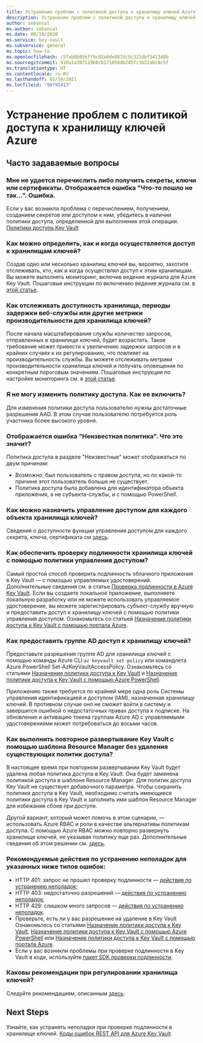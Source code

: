 ```yaml
---
title: Устранение проблем с политикой доступа к хранилищу ключей Azure
description: Устранение проблем с политикой доступа к хранилищу ключей Azure
author: sebansal
ms.author: sebansal
ms.date: 08/10/2020
ms.service: key-vault
ms.subservice: general
ms.topic: how-to
ms.openlocfilehash: c5fab8b856ff9c82a0de887dc9c322dbf541348b
ms.sourcegitcommit: 910a1a38711966cb171050db245fc3b22abc8c5f
ms.translationtype: HT
ms.contentlocale: ru-RU
ms.lasthandoff: 03/19/2021
ms.locfileid: "98791413"
---
```

# <a name="troubleshooting-azure-key-vault-access-policy-issues"></a>Устранение проблем с политикой доступа к хранилищу ключей Azure

## <a name="frequently-asked-questions"></a>Часто задаваемые вопросы

### <a name="i-am-not-able-to-list-or-get-secretskeyscertificate-i-am-seeing-something-went-wrong-error"></a>Мне не удается перечислить либо получить секреты, ключи или сертификаты. Отображается ошибка "Что-то пошло не так…". Ошибка.
Если у вас возникла проблема с перечислением, получением, созданием секретов или доступом к ним, убедитесь в наличии политики доступа, определенной для выполнения этой операции. [Политики доступа Key Vault](./assign-access-policy-cli.md)

### <a name="how-can-i-identify-how-and-when-key-vaults-are-accessed"></a>Как можно определить, как и когда осуществляется доступ к хранилищам ключей?

Создав одно или несколько хранилищ ключей вы, вероятно, захотите отслеживать, кто, как и когда осуществлял доступ к этим хранилищам. Вы можете выполнять мониторинг, включив ведение журнала для Azure Key Vault. Пошаговые инструкции по включению ведения журнала см. в [этой статье](./logging.md).

### <a name="how-can-i-monitor-vault-availability-service-latency-periods-or-other-performance-metrics-for-key-vault"></a>Как отслеживать доступность хранилища, периоды задержки веб-службы или другие метрики производительности для хранилища ключей?

После начала масштабирования службы количество запросов, отправленных в хранилище ключей, будет возрастать. Такое требование может привести к увеличению задержки запросов и в крайних случаях к их регулированию, что повлияет на производительность службы. Вы можете отслеживать метрики производительности хранилища ключей и получать оповещения по конкретным пороговым значениям. Пошаговые инструкции по настройке мониторинга см. в [этой статье](./alert.md).

### <a name="i-am-not-able-to-modify-access-policy-how-can-it-be-enabled"></a>Я не могу изменить политику доступа. Как ее включить?
Для изменения политики доступа пользователю нужны достаточные разрешения AAD. В этом случае пользователю потребуется роль участника более высокого уровня.

### <a name="i-am-seeing-unknown-policy-error-what-does-that-mean"></a>Отображается ошибка "Неизвестная политика". Что это значит?
Политика доступа в разделе "Неизвестные" может отображаться по двум причинам:
* Возможно, был пользователь с правом доступа, но по какой-то причине этот пользователь больше не существует.
* Политика доступа была добавлена для идентификатора объекта приложения, а не субъекта-службы, и с помощью PowerShell.

### <a name="how-can-i-assign-access-control-per-key-vault-object"></a>Как можно назначить управление доступом для каждого объекта хранилища ключей? 

Сведения о доступности функции управления доступом для каждого секрета, ключа, сертификата см [здесь](https://feedback.azure.com/forums/906355-azure-key-vault/suggestions/32213176-per-secret-key-certificate-access-control).

### <a name="how-can-i-provide-key-vault-authenticate-using-access-control-policy"></a>Как обеспечить проверку подлинности хранилища ключей с помощью политики управления доступом?

Самый простой способ проверить подлинность облачного приложения в Key Vault — с помощью управляемых удостоверений. Дополнительные сведения см. в статье [Проверка подлинности в Azure Key Vault](authentication.md).
Если вы создаете локальное приложение, выполняете локальную разработку или не можете использовать управляемое удостоверение, вы можете зарегистрировать субъект-службу вручную и предоставить доступ к хранилищу ключей с помощью политики управления доступом. Ознакомьтесь со статьей [Назначение политики доступа к Key Vault с помощью портала Azure](assign-access-policy-portal.md).

### <a name="how-can-i-give-the-ad-group-access-to-the-key-vault"></a>Как предоставить группе AD доступ к хранилищу ключей?

Предоставьте разрешения группе AD для хранилища ключей с помощью команды Azure CLI `az keyvault set-policy` или командлета Azure PowerShell Set-AzKeyVaultAccessPolicy. Ознакомьтесь со статьями [Назначение политики доступа к Key Vault](assign-access-policy-cli.md) и [Назначение политики доступа к Key Vault с помощью Azure PowerShell](assign-access-policy-powershell.md).

Приложению также требуется по крайней мере одна роль Системы управления идентификацией и доступом (IAM), назначенная хранилищу ключей. В противном случае оно не сможет войти в систему и завершится ошибкой о недостаточных правах доступа к подписке. На обновление и активацию токена группам Azure AD с управляемыми удостоверениями может потребоваться до восьми часов.

### <a name="how-can-i-redeploy-key-vault-with-arm-template-without-deleting-existing-access-policies"></a>Как выполнить повторное развертывание Key Vault с помощью шаблона Resource Manager без удаления существующих политик доступа?

В настоящее время при повторном развертывании Key Vault будет удалена любая политика доступа в Key Vault. Она будет заменена политикой доступа в шаблоне Resource Manager. Для политик доступа Key Vault не существует добавочного параметра. Чтобы сохранить политики доступа в Key Vault, необходимо считать имеющиеся политики доступа в Key Vault и заполнить ими шаблон Resource Manager для избежания сбоев при доступе.

Другой вариант, который может помочь в этом сценарии, — использовать Azure RBAC и роли в качестве альтернативы политикам доступа. С помощью Azure RBAC можно повторно развернуть хранилище ключей, не указывая политику еще раз. Дополнительные сведения об этом решении см. [здесь](./rbac-guide.md).

### <a name="recommended-troubleshooting-steps-for-following-error-types"></a>Рекомендуемые действия по устранению неполадок для указанных ниже типов ошибок:

* HTTP 401: запрос не прошел проверку подлинности — [действия по устранению неполадок](rest-error-codes.md#http-401-unauthenticated-request);
* HTTP 403: недостаточно разрешений — [действия по устранению неполадок](rest-error-codes.md#http-403-insufficient-permissions);
* HTTP 429: слишком много запросов — [действия по устранению неполадок](rest-error-codes.md#http-429-too-many-requests).
* Проверьте, есть ли у вас разрешение на удаление в Key Vault Ознакомьтесь со статьями [Назначение политики доступа к Key Vault](assign-access-policy-cli.md), [Назначение политики доступа к Key Vault с помощью Azure PowerShell](assign-access-policy-powershell.md) или [Назначение политики доступа к Key Vault с помощью портала Azure](assign-access-policy-portal.md).
* Если у вас возникли проблемы при проверке подлинности в Key Vault в коде, используйте [пакет SDK проверки подлинности](https://azure.github.io/azure-sdk/posts/2020-02-25/defaultazurecredentials.html).

### <a name="what-are-the-best-practices-i-should-implement-when-key-vault-is-getting-throttled"></a>Каковы рекомендации при регулировании хранилища ключей?
Следуйте рекомендациям, описанным [здесь](overview-throttling.md#how-to-throttle-your-app-in-response-to-service-limits).

## <a name="next-steps"></a>Next Steps

Узнайте, как устранять неполадки при проверке подлинности в хранилище ключей. [Коды ошибок REST API для Azure Key Vault](rest-error-codes.md)